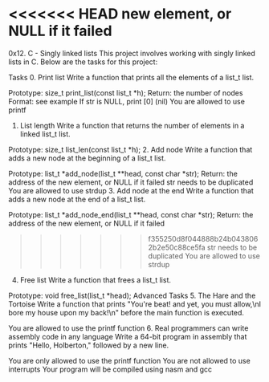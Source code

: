 <<<<<<< HEAD
new element, or NULL if it failed
=======
0x12. C - Singly linked lists
This project involves working with singly linked lists in C. Below are the tasks for this project:

Tasks
0. Print list
Write a function that prints all the elements of a list_t list.

Prototype: size_t print_list(const list_t *h);
Return: the number of nodes
Format: see example
If str is NULL, print [0] (nil)
You are allowed to use printf
1. List length
Write a function that returns the number of elements in a linked list_t list.

Prototype: size_t list_len(const list_t *h);
2. Add node
Write a function that adds a new node at the beginning of a list_t list.

Prototype: list_t *add_node(list_t **head, const char *str);
Return: the address of the new element, or NULL if it failed
str needs to be duplicated
You are allowed to use strdup
3. Add node at the end
Write a function that adds a new node at the end of a list_t list.

Prototype: list_t *add_node_end(list_t **head, const char *str);
Return: the address of the new element, or NULL if it failed
>>>>>>> f355250d8f044888b24b0438062b2e50c88ce5fa
str needs to be duplicated
You are allowed to use strdup
4. Free list
Write a function that frees a list_t list.

Prototype: void free_list(list_t *head);
Advanced Tasks
5. The Hare and the Tortoise
Write a function that prints "You're beat! and yet, you must allow,\nI bore my house upon my back!\n" before the main function is executed.

You are allowed to use the printf function
6. Real programmers can write assembly code in any language
Write a 64-bit program in assembly that prints "Hello, Holberton," followed by a new line.

You are only allowed to use the printf function
You are not allowed to use interrupts
Your program will be compiled using nasm and gcc
